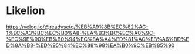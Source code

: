 # Likelion

https://velog.io/@readysetq/%EB%A9%8B%EC%82%AC-1%EC%A3%BC%EC%B0%A8-%EA%B3%BC%EC%A0%9C-%EC%9E%90%EB%B0%94%EC%8A%A4%ED%81%AC%EB%A6%BD%ED%8A%B8-%ED%95%84%EC%88%98%EA%B0%9C%EB%85%90
